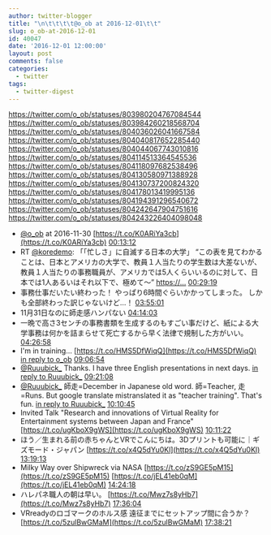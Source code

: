```yaml
---
author: twitter-blogger
title: "\n\t\t\t\t@o_ob at 2016-12-01\t\t"
slug: o_ob-at-2016-12-01
id: 40047
date: '2016-12-01 12:00:00'
layout: post
comments: false
categories:
  - twitter
tags:
  - twitter-digest
---
```


https://twitter.com/o_ob/statuses/803980204767084544 https://twitter.com/o_ob/statuses/803984260218568704 https://twitter.com/o_ob/statuses/804036026041667584 https://twitter.com/o_ob/statuses/804040817652285440 https://twitter.com/o_ob/statuses/804044067743010816 https://twitter.com/o_ob/statuses/804114513364545536 https://twitter.com/o_ob/statuses/804118097682538496 https://twitter.com/o_ob/statuses/804130580971388928 https://twitter.com/o_ob/statuses/804130737200824320 https://twitter.com/o_ob/statuses/804178013419995136 https://twitter.com/o_ob/statuses/804194391296540672 https://twitter.com/o_ob/statuses/804242647904751616 https://twitter.com/o_ob/statuses/804243226404098048  

*   [@o_ob](https://twitter.com/o_ob) at 2016-11-30 [https://t.co/K0ARiYa3cb](https://t.co/K0ARiYa3cb) [00:13:12](https://twitter.com/o_ob/statuses/803980204767084544)
*   RT [@koredemo](https://twitter.com/koredemo): 「「忙しさ」に自滅する日本の大学」 “この表を見てわかることは、日本とアメリカの大学で、教員１人当たりの学生数は大差ないが、教員１人当たりの事務職員が、アメリカでは5人くらいいるのに対して、日本では1人あるいはそれ以下で、極めて～” [https://…](https://…) [00:29:19](https://twitter.com/o_ob/statuses/803984260218568704)
*   事務仕事だいたい終わった！ やっぱり6時間ぐらいかかってしまった。 しかも全部終わった訳じゃないけど…！ [03:55:01](https://twitter.com/o_ob/statuses/804036026041667584)
*   11月31日なのに師走感ハンパない [04:14:03](https://twitter.com/o_ob/statuses/804040817652285440)
*   一晩で高さ3センチの事務書類を生成するのもすごい事だけど、紙による大学事務は何かを詰まらせて死亡するから早く法律で規制した方がいい。 [04:26:58](https://twitter.com/o_ob/statuses/804044067743010816)
*   I'm in training... [https://t.co/HMS5DfWiqQ](https://t.co/HMS5DfWiqQ) [in reply to o_ob](https://twitter.com/o_ob/statuses/804040817652285440) [09:06:54](https://twitter.com/o_ob/statuses/804114513364545536)
*   [@Ruuubick_](https://twitter.com/Ruuubick_) Thanks. I have three English presentations in next days. [in reply to Ruuubick_](https://twitter.com/Ruuubick_/statuses/804117301415002112) [09:21:08](https://twitter.com/o_ob/statuses/804118097682538496)
*   [@Ruuubick_](https://twitter.com/Ruuubick_) 師走=December in Japanese old word. 師=Teacher, 走=Runs. But google translate mistranslated it as "teacher training". That's fun. [in reply to Ruuubick_](https://twitter.com/Ruuubick_/statuses/804117301415002112) [10:10:45](https://twitter.com/o_ob/statuses/804130580971388928)
*   Invited Talk "Research and innovations of Virtual Reality for Entertainment systems between Japan and France" [https://t.co/ugKboX9gWS](https://t.co/ugKboX9gWS) [10:11:22](https://twitter.com/o_ob/statuses/804130737200824320)
*   ほう／生まれる前の赤ちゃんとVRでこんにちは。3Dプリントも可能に｜ギズモード・ジャパン [https://t.co/x4Q5dYu0Kl](https://t.co/x4Q5dYu0Kl) [13:19:13](https://twitter.com/o_ob/statuses/804178013419995136)
*   Milky Way over Shipwreck via NASA [https://t.co/zS9GE5pM15](https://t.co/zS9GE5pM15) [https://t.co/jEL41eb0qM](https://t.co/jEL41eb0qM) [14:24:18](https://twitter.com/o_ob/statuses/804194391296540672)
*   ハレパネ職人の朝は早い。 [https://t.co/Mwz7s8yHb7](https://t.co/Mwz7s8yHb7) [17:36:04](https://twitter.com/o_ob/statuses/804242647904751616)
*   VRreadyのロゴマークのホルス感 遠征までにセットアップ間に合うか？ [https://t.co/5zulBwGMaM](https://t.co/5zulBwGMaM) [17:38:21](https://twitter.com/o_ob/statuses/804243226404098048)